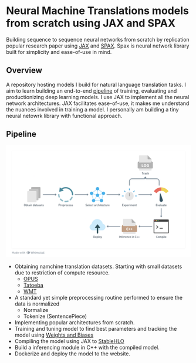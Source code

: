 # Neural Machine Translations models from scratch using JAX and SPAX

Building sequence to sequence neural networks from scratch by replication popular research paper using [JAX](https://github.com/google/jax) and [SPAX](https://github.com/svarunid/spax). Spax is neural network library built for simplicity and ease-of-use in mind. 

## Overview
A repository hosting models I build for natural language translation tasks. I aim to learn building an end-to-end [pipeline](#pipeline) of training, evaluating and productionizing deep learning models. I use JAX to implement all the neural network architectures. JAX facilitates ease-of-use, it makes me understand the nuances involved in training a model. I personally am building a tiny neural netowrk library with functional approach. 

## Pipeline
![pipeline](./img/nmt-pipeline.png)
+ Obtaining namchine translation datasets. Starting with small datasets due to restriction of compute resource.
    - [OPUS](https://opus.nlpl.eu/)
    - [Tatoeba](https://tatoeba.org/en/downloads)
    - [WMT](https://www.wmt-slt.com/)
+ A standard yet simple preprocessing routine performed to ensure the data is normalized
    - Normalize
    - Tokenize (SentencePiece)
+ Implementing popular architectures from scratch.
+ Training and tuning model to find best parameters and tracking the model using [Weights and Biases](https://wandb.ai/)
+ Compiling the model using JAX to [StableHLO](https://github.com/openxla/stablehlo)
+ Build a inferencing module in C++ with the compiled model.
+ Dockerize and deploy the model to the website.

